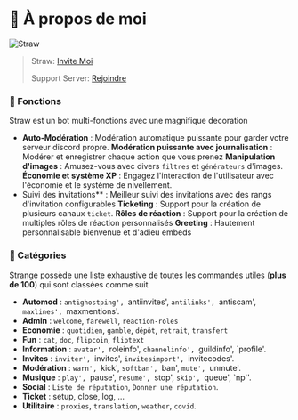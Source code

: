 # 🎏 À propos de moi

![Straw](https://i.imgur.com/GhlPuSZ.jpg)


> Straw: [Invite Moi](https://discord.com/oauth2/authorize?client\_id=752922609733337190\&permissions=397602323830\&scope=bot%20applications.commands)
>
> Support Server: [Rejoindre](https://discord.gg/sociale)

### 🍙 Fonctions

Straw est un bot multi-fonctions avec une magnifique decoration

* **Auto-Modération** : Modération automatique puissante pour garder votre serveur discord propre.
**Modération puissante avec journalisation** : Modérer et enregistrer chaque action que vous prenez
**Manipulation d'images** : Amusez-vous avec divers `filtres` et `générateurs` d'images.
**Économie et système XP** : Engagez l'interaction de l'utilisateur avec l'économie et le système de nivellement.
* Suivi des invitations** : Meilleur suivi des invitations avec des rangs d'invitation configurables
**Ticketing** : Support pour la création de plusieurs canaux `ticket`.
**Rôles de réaction** : Support pour la création de multiples rôles de réaction personnalisés
**Greeting** : Hautement personnalisable bienvenue et d'adieu embeds

### 🍣 Catégories

Strange possède une liste exhaustive de toutes les commandes utiles (**plus de 100**) qui sont classées comme suit

* **Automod** : `antighostping', `antiinvites', `antilinks', `antiscam', `maxlines', `maxmentions'.
* **Admin** : `welcome`, `farewell`, `reaction-roles`
* **Economie** : `quotidien`, `gamble`, `dépôt`, `retrait`, `transfert`
* **Fun** : `cat`, `doc`, `flipcoin`, `fliptext`
* **Information** : `avatar', `roleinfo', `channelinfo', `guildinfo', `profile'.
* **Invites** : `inviter', `invites', `invitesimport', `invitecodes'.
* **Modération** : `warn', `kick', `softban', `ban', `mute', `unmute'.
* **Musique** : `play', `pause', `resume', `stop', `skip', `queue', `np''.
* **Social** : `Liste de réputation`, `Donner une réputation`.
* **Ticket** : setup, close, log, ...
* **Utilitaire** : `proxies`, `translation`, `weather`, `covid`.
